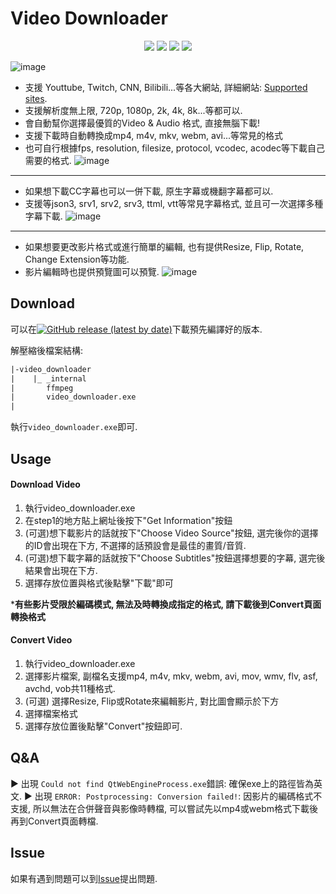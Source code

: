 # Video Downloader

<p align="center">

<img src="https://img.shields.io/badge/made%20by-Alone-blue.svg" >

<img src="https://img.shields.io/badge/python-3.11.9-green.svg">
  
<img src="https://img.shields.io/badge/license-GPL3.0-green.svg">
 
<img src="https://badges.frapsoft.com/os/v1/open-source.svg?v=103" >

</p>

![image](https://github.com/user-attachments/assets/6da709e7-0c95-41a3-9fa5-38bb2322fdf9)
- 支援 Youttube, Twitch, CNN, Bilibili...等各大網站, 詳細網站: [Supported sites](https://github.com/yt-dlp/yt-dlp/blob/2024.07.16/supportedsites.md).
- 支援解析度無上限, 720p, 1080p, 2k, 4k, 8k...等都可以.
- 會自動幫你選擇最優質的Video & Audio 格式, 直接無腦下載!
- 支援下載時自動轉換成mp4, m4v, mkv, webm, avi...等常見的格式
- 也可自行根據fps, resolution, filesize, protocol, vcodec, acodec等下載自己需要的格式.
![image](https://github.com/user-attachments/assets/9e24ff40-d984-43e8-a48a-0c21957c58c2)

---
- 如果想下載CC字幕也可以一併下載, 原生字幕或機翻字幕都可以.
- 支援等json3, srv1, srv2, srv3, ttml, vtt等常見字幕格式, 並且可一次選擇多種字幕下載.
![image](https://github.com/user-attachments/assets/a718e73d-991e-4c9d-b076-1522322a300c)

---

- 如果想要更改影片格式或進行簡單的編輯, 也有提供Resize, Flip, Rotate, Change Extension等功能.
- 影片編輯時也提供預覽圖可以預覽.
![image](https://hackmd.io/_uploads/BkntCSqOA.png)

## Download
可以在[![GitHub release (latest by date)](https://img.shields.io/github/v/release/Alone/video_downloader)](https://github.com/Alone/video_downloader/releases/latest)下載預先編譯好的版本.

解壓縮後檔案結構:
```tex
|-video_downloader
|    |_ _internal
|       ffmpeg
|       video_downloader.exe
|
```
執行`video_downloader.exe`即可.

## Usage
#### Download Video
1. 執行video_downloader.exe
2. 在step1的地方貼上網址後按下"Get Information"按鈕
3. (可選)想下載影片的話就按下"Choose Video Source"按鈕, 選完後你的選擇的ID會出現在下方, 不選擇的話預設會是最佳的畫質/音質.
4. (可選)想下載字幕的話就按下"Choose Subtitles"按鈕選擇想要的字幕, 選完後結果會出現在下方.
5. 選擇存放位置與格式後點擊"下載"即可

***有些影片受限於編碼模式, 無法及時轉換成指定的格式, 請下載後到Convert頁面轉換格式**

#### Convert Video
1. 執行video_downloader.exe
2. 選擇影片檔案, 副檔名支援mp4, m4v, mkv, webm, avi, mov, wmv, flv, asf, avchd, vob共11種格式.
3. (可選) 選擇Resize, Flip或Rotate來編輯影片, 對比圖會顯示於下方
4. 選擇檔案格式
5. 選擇存放位置後點擊"Convert"按鈕即可.

## Q&A
▶ 出現 `Could not find QtWebEngineProcess.exe`錯誤: 確保exe上的路徑皆為英文.
▶ 出現 `ERROR: Postprocessing: Conversion failed!`: 因影片的編碼格式不支援, 所以無法在合併聲音與影像時轉檔, 可以嘗試先以mp4或webm格式下載後再到Convert頁面轉檔.

## Issue
如果有遇到問題可以到[Issue](https://github.com/Alone0506/video_downloader/issues)提出問題.
